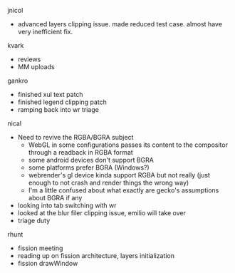 jnicol
  * advanced layers clipping issue. made reduced test case. almost have very inefficient fix.

kvark
  * reviews
  * MM uploads

gankro
  * finished xul text patch
  * finished legend clipping patch
  * ramping back into wr triage

nical
  * Need to revive the RGBA/BGRA subject
    * WebGL in some configurations passes its content to the compositor through a readback in RGBA format
    * some android devices don't support BGRA
    * some platforms prefer BGRA (Windows?)
    * webrender's gl device kinda support RGBA but not really (just enough to not crash and render things the wrong way)
    * I'm a little confused about what exactly are gecko's assumptions about BGRA if any
  * looking into tab switching with wr
  * looked at the blur filer clipping issue, emilio will take over
  * triage duty

rhunt
  * fission meeting
  * reading up on fission architecture, layers initialization
  * fission drawWindow
